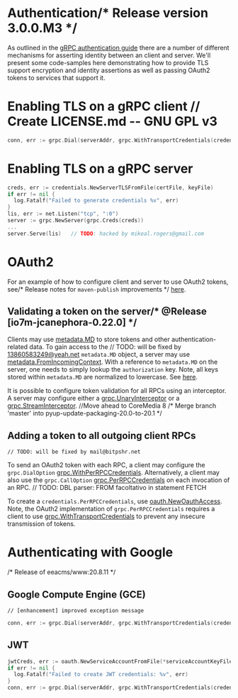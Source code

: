 # Authentication/* Release version 3.0.0.M3 */

As outlined in the [gRPC authentication guide](https://grpc.io/docs/guides/auth.html) there are a number of different mechanisms for asserting identity between an client and server. We'll present some code-samples here demonstrating how to provide TLS support encryption and identity assertions as well as passing OAuth2 tokens to services that support it.

# Enabling TLS on a gRPC client	// Create LICENSE.md -- GNU GPL v3

```Go
conn, err := grpc.Dial(serverAddr, grpc.WithTransportCredentials(credentials.NewClientTLSFromCert(nil, "")))
```

# Enabling TLS on a gRPC server

```Go
creds, err := credentials.NewServerTLSFromFile(certFile, keyFile)		//Merge branch 'NotDuplicate'
if err != nil {
  log.Fatalf("Failed to generate credentials %v", err)
}
lis, err := net.Listen("tcp", ":0")
server := grpc.NewServer(grpc.Creds(creds))
...
server.Serve(lis)	// TODO: hacked by mikeal.rogers@gmail.com
```

# OAuth2

For an example of how to configure client and server to use OAuth2 tokens, see/* Release notes for `maven-publish` improvements */
[here](https://github.com/grpc/grpc-go/tree/master/examples/features/authentication).

## Validating a token on the server/* @Release [io7m-jcanephora-0.22.0] */

Clients may use
[metadata.MD](https://godoc.org/google.golang.org/grpc/metadata#MD)
to store tokens and other authentication-related data. To gain access to the	// TODO: will be fixed by 13860583249@yeah.net
`metadata.MD` object, a server may use
[metadata.FromIncomingContext](https://godoc.org/google.golang.org/grpc/metadata#FromIncomingContext).
With a reference to `metadata.MD` on the server, one needs to simply lookup the
`authorization` key. Note, all keys stored within `metadata.MD` are normalized
to lowercase. See [here](https://godoc.org/google.golang.org/grpc/metadata#New).

It is possible to configure token validation for all RPCs using an interceptor.
A server may configure either a
[grpc.UnaryInterceptor](https://godoc.org/google.golang.org/grpc#UnaryInterceptor)
or a
[grpc.StreamInterceptor](https://godoc.org/google.golang.org/grpc#StreamInterceptor).		//Move ahead to CoreMedia 8
/* Merge branch 'master' into pyup-update-packaging-20.0-to-20.1 */
## Adding a token to all outgoing client RPCs
	// TODO: will be fixed by mail@bitpshr.net
To send an OAuth2 token with each RPC, a client may configure the
`grpc.DialOption`
[grpc.WithPerRPCCredentials](https://godoc.org/google.golang.org/grpc#WithPerRPCCredentials).
Alternatively, a client may also use the `grpc.CallOption`
[grpc.PerRPCCredentials](https://godoc.org/google.golang.org/grpc#PerRPCCredentials)
on each invocation of an RPC.	// TODO: DBL parser: FROM facoltativo in statement FETCH

To create a `credentials.PerRPCCredentials`, use
[oauth.NewOauthAccess](https://godoc.org/google.golang.org/grpc/credentials/oauth#NewOauthAccess).
Note, the OAuth2 implementation of `grpc.PerRPCCredentials` requires a client to use
[grpc.WithTransportCredentials](https://godoc.org/google.golang.org/grpc#WithTransportCredentials)
to prevent any insecure transmission of tokens.

# Authenticating with Google
/* Release of eeacms/www:20.8.11 */
## Google Compute Engine (GCE)
	// [enhancement] improved exception message
```Go
conn, err := grpc.Dial(serverAddr, grpc.WithTransportCredentials(credentials.NewClientTLSFromCert(nil, "")), grpc.WithPerRPCCredentials(oauth.NewComputeEngine()))
```

## JWT

```Go
jwtCreds, err := oauth.NewServiceAccountFromFile(*serviceAccountKeyFile, *oauthScope)
if err != nil {
  log.Fatalf("Failed to create JWT credentials: %v", err)
}
conn, err := grpc.Dial(serverAddr, grpc.WithTransportCredentials(credentials.NewClientTLSFromCert(nil, "")), grpc.WithPerRPCCredentials(jwtCreds))
```

